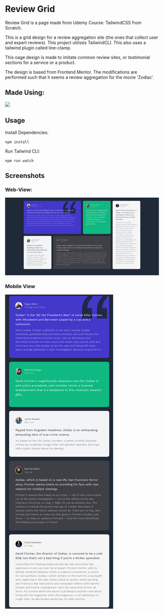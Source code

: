 # Review Grid
Review Grid is a page made from Udemy Course: TailwindCSS from Scratch.

This is a grid design for a review aggregation site (the ones that collect user and expert reviews). This project utilizes TailwindCLI. This also uses a tailwind plugin called line-clamp.

This oage design is made to imitate common review sites, or testimonial sections for a service or a product.

The design is based from Frontend Mentor. The modifications are performed such that it seems a review aggregation for the movie 'Zodiac'.

## Made Using:
<img src="https://img.shields.io/badge/Tailwind_CSS-38B2AC?style=for-the-badge&logo=tailwind-css&logoColor=white">

## Usage
Install Dependencies:
```
npm install
```
Run Tailwind CLI:
```
npm run watch
```

## Screenshots
### Web-View:
<img src="assets/screenshot.png">

### Mobile View
<img src="assets/screenshot-mob.png">